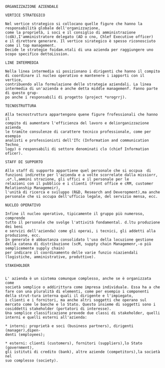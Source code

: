     ORGANIZZAZIONE AZIENDALE
    
    VERTICE STRATEGICO
    
    Nel vertice strategico si collocano quelle figure che hanno la responsabilità globale dell'organizzazione, 
    come la proprietà, i soci e il consiglio di amministrazione (cdA),I'amministratore delegato (AD o cno, Chlef Executive officer) 
    e il direttore generare. Il vertice sirategico è spesso riconosciuto come il top management.
    Decide le strategie foidam.ntali di una azienda per raggiungere uno scopo specifico dettoLission.
    
    LINE INTERMEDIA
    
    Nella linea intermedia si posizionano i dirigenti che hanno il compito di coordinare il nucleo operativo e mantenere i iapporti con il vertice, 
    contribuendo alla formulazione delle strategie aziendali. La linea intermedia di un'azienda è anche detta middle managemenf. Fanno parte di questo grup-
    po anche i responsabili di progetto (project *orogrrj).
    
    TECNOSTRUTTURA
    
    Alla tecnostruttura appartengono quene figure frofessionali che hanno il
    compito di aumentare l'efficienza del lavoro e deliorganizzazione azienda_
    le tramite consulenze di carattere tecnico professionale, come per esempio
    analisti e professionisti dell'ITc (Information and communication Techno_
    logy) o responsabili di settore denominati clo (chief Information oficer).
    
    STAFF DI SUPPORTO
    
    Allo staff di supporto appartiene quel personale che si occpua  di funzioni indirette per l'azienda e a volte scorrelate dalla missiorr, .o*.l,ammini strazione, gli uffici e il personale per le 
    relazioni con il pubblico e i clienti (Front office e cRM, customer Relationship Managemeir),
    l'unità di ricerca e sviluppo (R&D, Research and Deveropment),ma anche personale che si occupa dell'ufficio legale, del servizio mensa, ecc.
    
    NUCLEO OPERATIVO
    
    Infine il nucleo operativo, tipicamente il gruppo più numeroso, comprende
    tutto il personale che svolge l'attività fondamental. d.ltu produzione dei beni
    e servizi dell'azienda) come gli operai, i tecnici, gli addetti alla produzione, ecc.
    In generale è abbastanza consolidato l'uso della locuzione gestione della catena di distribuzione (scM, suppty chain Managemenr,-o più semplicemente supply chain) 
    per indicare il coordinamento delle varie funzio niaziendali (logistiche, amministrative, produttive).
    
    STAKEHOLDER
    
    
    L' azienda è un sistema comunque complesso, anche se è organizzata come
    società semplice o addirittura come impresa individuale. Essa ha a che fare con una pluralità di elementi, come per esempio i componenti della strut-tura interna quali il dirigente e l'impiegato,
    i clienti e i fornitori, ma anche altri soggetti che operano sul mercato come le banche e lo Stato. Questo insieme di soggetti sono i cosiddetti stakeholder (portatori di interesse).
    Una semplice classificazione prevede due classi di stakeholder, quelli interni e quelli esterni all'azienda:
    
    * interni: proprietà e soci (business partners), dirigenti (manager),dipen-
    denti (employees);
    
    * esterni: clienti (customers), fornitori (suppliers),lo Stato (government),
    gli istituti di credito (bank), altre aziende (competitors),la società nel
    suo complesso (society).
